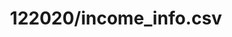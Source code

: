 ---  
schema: schema::122020/income_info.csv  
title: 122020/income_info.csv  
organization: Sample Department  
notes: Used in 1 lineage(s)  
resources:  
  - name: 122020/income_info.csv 
    url: file:/Users/kensu/Customers/Kensu/LoanApproval/PROD/masterdata/prod/122020/income_info.csv 
    format : CSV  
license: None  
category:
  - Education  
maintainer: User  
maintainer_email: UserMail  
---